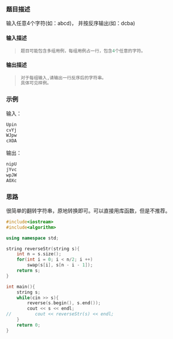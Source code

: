 ### 题目描述

输入任意4个字符(如：abcd)， 并按反序输出(如：dcba)

#### 输入描述

> ```c++
> 题目可能包含多组用例，每组用例占一行，包含4个任意的字符。
> ```

#### 输出描述

> ```c++
> 对于每组输入,请输出一行反序后的字符串。
> 具体可见样例。
> ```

### 示例

输入：

```c++
Upin
cvYj
WJpw
cXOA
```

输出：

```c++
nipU
jYvc
wpJW
AOXc
```

### 思路

很简单的翻转字符串，原地转换即可。可以直接用库函数，但是不推荐。

```c++
#include<iostream>
#include<algorithm>

using namespace std;

string reverseStr(string s){
    int n = s.size();
    for(int i = 0; i < n/2; i ++)
        swap(s[i], s[n - i - 1]);
    return s;
}

int main(){
    string s;
    while(cin >> s){
        reverse(s.begin(), s.end());
        cout << s << endl;
//         cout << reverseStr(s) << endl;
    }
    return 0;
}
```

